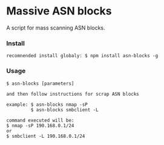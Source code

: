 # Massive ASN blocks
A script for mass scanning ASN blocks.

### Install
```
recomnended install globaly: $ npm install asn-blocks -g
```

### Usage
```
$ asn-blocks [parameters]

and then follow instructions for scrap ASN blocks

example: $ asn-blocks nmap -sP
         $ asn-blocks smbclient -L

```


```
command executed will be:
$ nmap -sP 190.168.0.1/24
or
$ smbclient -L 190.168.0.1/24
```
